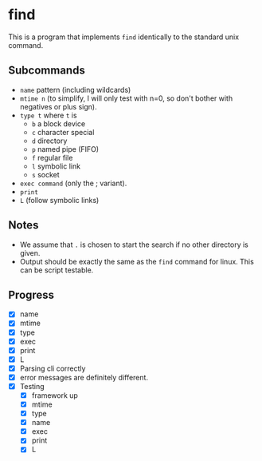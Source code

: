 # find

This is a program that implements `find` identically to the standard unix
command.

## Subcommands

- `name` pattern (including wildcards)
- `mtime n` (to simplify, I will only test with n=0, so don't bother with negatives or plus sign).
- `type t` where `t` is
  - `b` a block device
  - `c` character special
  - `d` directory
  - `p` named pipe (FIFO)
  - `f` regular file
  - `l` symbolic link
  - `s` socket
- `exec command` (only the ; variant).
- `print`
- `L` (follow symbolic links)

## Notes

- We assume that `.` is chosen to start the search if no other directory is given.
- Output should be exactly the same as the `find` command for linux. This can be
  script testable.

## Progress

- [x] name
- [x] mtime
- [x] type
- [x] exec
- [x] print
- [x] L
- [x] Parsing cli correctly
- [x] error messages are definitely different.
- [x] Testing
  - [x] framework up
  - [x] mtime
  - [x] type
  - [x] name
  - [x] exec
  - [x] print
  - [x] L
